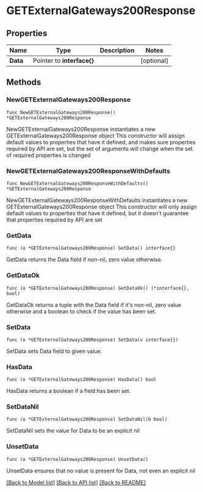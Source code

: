 # GETExternalGateways200Response

## Properties

Name | Type | Description | Notes
------------ | ------------- | ------------- | -------------
**Data** | Pointer to **interface{}** |  | [optional] 

## Methods

### NewGETExternalGateways200Response

`func NewGETExternalGateways200Response() *GETExternalGateways200Response`

NewGETExternalGateways200Response instantiates a new GETExternalGateways200Response object
This constructor will assign default values to properties that have it defined,
and makes sure properties required by API are set, but the set of arguments
will change when the set of required properties is changed

### NewGETExternalGateways200ResponseWithDefaults

`func NewGETExternalGateways200ResponseWithDefaults() *GETExternalGateways200Response`

NewGETExternalGateways200ResponseWithDefaults instantiates a new GETExternalGateways200Response object
This constructor will only assign default values to properties that have it defined,
but it doesn't guarantee that properties required by API are set

### GetData

`func (o *GETExternalGateways200Response) GetData() interface{}`

GetData returns the Data field if non-nil, zero value otherwise.

### GetDataOk

`func (o *GETExternalGateways200Response) GetDataOk() (*interface{}, bool)`

GetDataOk returns a tuple with the Data field if it's non-nil, zero value otherwise
and a boolean to check if the value has been set.

### SetData

`func (o *GETExternalGateways200Response) SetData(v interface{})`

SetData sets Data field to given value.

### HasData

`func (o *GETExternalGateways200Response) HasData() bool`

HasData returns a boolean if a field has been set.

### SetDataNil

`func (o *GETExternalGateways200Response) SetDataNil(b bool)`

 SetDataNil sets the value for Data to be an explicit nil

### UnsetData
`func (o *GETExternalGateways200Response) UnsetData()`

UnsetData ensures that no value is present for Data, not even an explicit nil

[[Back to Model list]](../README.md#documentation-for-models) [[Back to API list]](../README.md#documentation-for-api-endpoints) [[Back to README]](../README.md)



